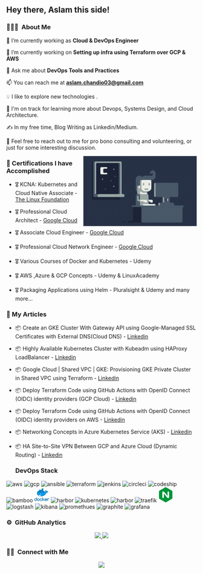  <h2>Hey there, Aslam this side!</h2>

<h3> 👨🏻‍💻 &nbsp;About Me</h3>

🏢 I’m currently working as **Cloud & DevOps Engineer**

🌱 I’m currently working on **Setting up infra using Terraform over GCP & AWS**

💬 Ask me about **DevOps Tools and Practices**

📫 You can reach me at **aslam.chandio03@gmail.com**

💡 I like to explore new technologies .

🌱 I'm on track for learning more about Devops, Systems Design, and Cloud Architecture.

✍️ In my free time,  Blog Writing as Linkedin/Medium.

💬 Feel free to reach out to me for pro bono consulting and volunteering, or just for some interesting discussion.

<img alt="Night Coding" src="https://raw.githubusercontent.com/AVS1508/AVS1508/master/assets/Night-Coding.gif" align="right"/>

<h3> 🧾 Certifications I have Accomplished </h3>

- 🎖 KCNA: Kubernetes and Cloud Native Associate  - [The Linux Foundation](https://www.credly.com/badges/f8c4ad63-e3de-433e-8397-f4d6856daab6)

- 🎖 Professional Cloud Architect  - [Google Cloud](https://www.credly.com/badges/ead814d6-f9ec-40c3-bdea-38d5d63f6b17)

- 🎖 Associate Cloud Engineer  - [Google Cloud](https://www.credly.com/badges/220ed229-1a4e-4830-899e-aea10aea62c1)

- 🎖 Professional Cloud Network Engineer - [Google Cloud](https://www.credly.com/badges/bb6c8c2d-aebc-4367-a027-d75d89333909)

- 🎖 Various Courses of Docker and Kubernetes - Udemy

- 🎖 AWS ,Azure & GCP  Concepts - Udemy & LinuxAcademy

- 🎖 Packaging Applications using Helm - Pluralsight & Udemy and many more...

<h3> 🧾 My Articles </h3>

- 📦 Create an GKE Cluster With Gateway API using Google-Managed SSL Certificates with External DNS(Cloud DNS) - [Linkedin](https://www.linkedin.com/pulse/create-gke-cluster-gateway-api-using-google-managed-ssl-aslam-chandio-o6fxf/?trackingId=Gj5%2Brz7uQS2vc4S5SBJt2Q%3D%3D)

 - 📦 Highly Available Kubernetes Cluster with Kubeadm using HAProxy LoadBalancer - [Linkedin](https://www.linkedin.com/pulse/highly-available-kubernetes-cluster-kubeadm-using-haproxy-chandio-2uuse/?trackingId=Gj5%2Brz7uQS2vc4S5SBJt2Q%3D%3D)

 - 📦 Google Cloud | Shared VPC | GKE: Provisioning GKE Private Cluster in Shared VPC using Terraform - [Linkedin](https://www.linkedin.com/pulse/google-cloud-shared-vpc-gke-provisioning-private-cluster-chandio-vvbdf/?trackingId=Gj5%2Brz7uQS2vc4S5SBJt2Q%3D%3D)

 - 📦 Deploy Terraform Code using GitHub Actions with OpenID Connect (OIDC) identity providers (GCP Cloud) - [Linkedin](https://www.linkedin.com/pulse/deploy-terraform-code-using-github-actions-openid-connect-chandio-brwbf/?trackingId=Gj5%2Brz7uQS2vc4S5SBJt2Q%3D%3D)   

- 📦 Deploy Terraform Code using GitHub Actions with OpenID Connect (OIDC) identity providers on AWS - [Linkedin](https://www.linkedin.com/pulse/deploy-terraform-code-aws-cloud-using-github-actions-openid-chandio-oxc5f?trk=public_profile_article_view)

- 📦 Networking Concepts in Azure Kubernetes Service (AKS) - [Linkedin](https://www.linkedin.com/pulse/networking-concepts-azure-kubernetes-service-aks-part1-chandio?trk=public_profile_article_view)

- 📦 HA Site-to-Site VPN Between GCP and Azure Cloud (Dynamic Routing) - [Linkedin](https://www.linkedin.com/pulse/ha-site-to-site-vpn-between-gcp-azure-cloud-dynamic-routing-chandio?trk=public_profile_article_view)

  <h3> DevOps Stack </h3>
<p align="left"><img src="https://www.vectorlogo.zone/logos/amazon_aws/amazon_aws-icon.svg" alt="aws" title="aws" width="40" height="40"/> <img src="https://www.vectorlogo.zone/logos/google_cloud/google_cloud-icon.svg" alt="gcp" title="gcp" width="40" height="40"/>  <img src="https://www.vectorlogo.zone/logos/ansible/ansible-icon.svg" alt="ansible" title="ansible" width="40" height="40"/> <img src="https://www.vectorlogo.zone/logos/terraformio/terraformio-icon.svg" alt="terraform" title="terraform" width="40" height="40"/> <img src="https://www.vectorlogo.zone/logos/jenkins/jenkins-icon.svg" alt="jenkins" title="jenkins" width="40" height="40"/>  <img src="https://www.vectorlogo.zone/logos/circleci/circleci-icon.svg" alt="circleci" title="circleci" width="40" height="40"/> <img src="https://www.vectorlogo.zone/logos/codeship/codeship-icon.svg" alt="codeship" title="codeship" width="40" height="40"/> <img src="https://www.vectorlogo.zone/logos/atlassian_bamboo/atlassian_bamboo-icon.svg" alt="bamboo" title="bamboo" width="40" height="40"/> <img src="https://raw.githubusercontent.com/github/explore/80688e429a7d4ef2fca1e82350fe8e3517d3494d/topics/docker/docker.png" alt="docker" title="docker" width="40" height="40"/>  <img src="https://www.vectorlogo.zone/logos/goharborio/goharborio-icon.svg" alt="harbor" title="harbor" width="40" height="40"/> <img src="https://www.vectorlogo.zone/logos/kubernetes/kubernetes-icon.svg" alt="kubernetes" title="kubernetes" width="40" height="40"/>  <img src="https://www.vectorlogo.zone/logos/helmsh/helmsh-icon.svg" alt="harbor" title="harbor" width="40" height="40"/> <img src="https://www.vectorlogo.zone/logos/traefikio/traefikio-icon.svg" alt="traefik" title="traefik" width="40" height="40"/> <img src="https://raw.githubusercontent.com/github/explore/85cceaeeaf993ca35664dc37ea24f9237fbbfc14/topics/nginx/nginx.png" alt="nginx" title="nginx" width="40" height="40"/>  <img src="https://www.vectorlogo.zone/logos/elasticco_logstash/elasticco_logstash-icon.svg" alt="logstash" title="logstash" width="40" height="40"/> <img src="https://www.vectorlogo.zone/logos/elasticco_kibana/elasticco_kibana-icon.svg" alt="kibana" title="kibana" width="40" height="40"/> <img src="https://www.vectorlogo.zone/logos/prometheusio/prometheusio-icon.svg" alt="promethues" title="promethues" width="40" height="40"/> <img src="https://www.vectorlogo.zone/logos/graphiteapp/graphiteapp-icon.svg" alt="graphite" title="graphite" width="40" height="40"/> <img src="https://www.vectorlogo.zone/logos/grafana/grafana-icon.svg" alt="grafana" title="grafana" width="40" height="40"/> </p>

<h3> ⚙️ &nbsp;GitHub Analytics</h3>
<p align="center">
<a href="https://github.com/AVS1508">
  <img height="180em" src="https://github-readme-stats-eight-theta.vercel.app/api?username=aslamchandio&show_icons=true&theme=algolia&include_all_commits=true&count_private=true"/>
  <img height="180em" src="https://github-readme-stats-eight-theta.vercel.app/api/top-langs/?username=aslamchandio&layout=compact&langs_count=8&theme=algolia"/>
</a>
</p>


<h3> 🤝🏻 &nbsp;Connect with Me</h3>

<p align="center">
<a href="https://linkedin.com/in/aslam-chandio"><img src="https://img.shields.io/badge/-Aslam%20Chandio%20-0077B5?style=flat&logo=Linkedin&logoColor=white"/></a>
